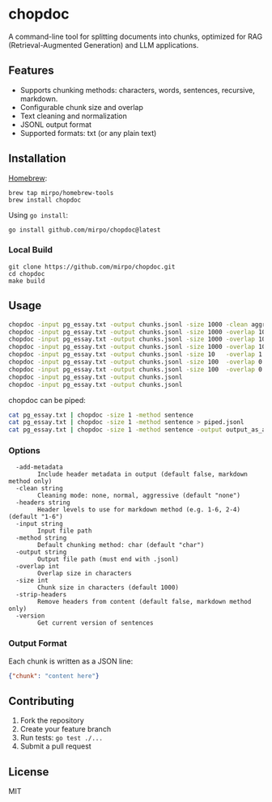 # chopdoc

A command-line tool for splitting documents into chunks, optimized for RAG (Retrieval-Augmented Generation) and LLM applications.

## Features
- Supports chunking methods: characters, words, sentences, recursive, markdown.
- Configurable chunk size and overlap
- Text cleaning and normalization
- JSONL output format
- Supported formats: txt (or any plain text)

## Installation

[Homebrew](https://brew.sh/):
```shell
brew tap mirpo/homebrew-tools
brew install chopdoc
```

Using `go install`:
```shell
go install github.com/mirpo/chopdoc@latest
```

### Local Build
```shell
git clone https://github.com/mirpo/chopdoc.git
cd chopdoc
make build
```

## Usage

```bash
chopdoc -input pg_essay.txt -output chunks.jsonl -size 1000 -clean aggressive
chopdoc -input pg_essay.txt -output chunks.jsonl -size 1000 -overlap 100
chopdoc -input pg_essay.txt -output chunks.jsonl -size 1000 -overlap 100 -method char -clean aggressive
chopdoc -input pg_essay.txt -output chunks.jsonl -size 1000 -overlap 100 -method word
chopdoc -input pg_essay.txt -output chunks.jsonl -size 10   -overlap 1   -method sentence
chopdoc -input pg_essay.txt -output chunks.jsonl -size 100  -overlap 0   -method recursive
chopdoc -input pg_essay.txt -output chunks.jsonl -size 100  -overlap 0   -method recursive
chopdoc -input pg_essay.txt -output chunks.jsonl                         -method markdown -strip-headers
chopdoc -input pg_essay.txt -output chunks.jsonl                         -method markdown -headers 1-2 -add-metadata
```

chopdoc can be piped:
```bash
cat pg_essay.txt | chopdoc -size 1 -method sentence
cat pg_essay.txt | chopdoc -size 1 -method sentence > piped.jsonl
cat pg_essay.txt | chopdoc -size 1 -method sentence -output output_as_arg.jsonl
```

### Options

```shell
  -add-metadata
        Include header metadata in output (default false, markdown method only)
  -clean string
        Cleaning mode: none, normal, aggressive (default "none")
  -headers string
        Header levels to use for markdown method (e.g. 1-6, 2-4) (default "1-6")
  -input string
        Input file path
  -method string
        Default chunking method: char (default "char")
  -output string
        Output file path (must end with .jsonl)
  -overlap int
        Overlap size in characters
  -size int
        Chunk size in characters (default 1000)
  -strip-headers
        Remove headers from content (default false, markdown method only)
  -version
        Get current version of sentences
```

### Output Format

Each chunk is written as a JSON line:
```json
{"chunk": "content here"}
```

## Contributing

1. Fork the repository
2. Create your feature branch
3. Run tests: `go test ./...`
4. Submit a pull request

## License

MIT
